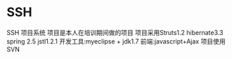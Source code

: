 # SSH
SSH 项目系统
项目是本人在培训期间做的项目
项目采用Struts1.2 hibernate3.3 spring 2.5 jstl1.2.1
开发工具:myeclipse + jdk1.7
前端:javascript+Ajax
项目使用SVN
